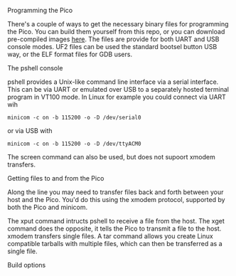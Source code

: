 
[here]: https://github.com/lurk101/pshell/releases
[examples]: c-examples

Programming the Pico

There's a couple of ways to get the necessary binary files for
programming the Pico. You can build them yourself from this
repo, or you can download pre-compiled images [here]. The files
are provide for both UART and USB console modes. UF2 files can
be used the standard bootsel button USB way, or the ELF format
files for GDB users.

The pshell console

pshell provides a Unix-like command line interface via a serial
interface. This can be via UART or emulated over USB to a separately
hosted terminal program in VT100 mode. In Linux for example you
could connect via UART wih

```
minicom -c on -b 115200 -o -D /dev/serial0
```
or via USB with
```
minicom -c on -b 115200 -o -D /dev/ttyACM0
```
The screen command can also be used, but does not supoort xmodem
transfers.

Getting files to and from the Pico

Along the line you may need to transfer files back and forth
between your host and the Pico. You'd do this using the xmodem
protocol, supported by both the Pico and minicom.

The xput command intructs pshell to receive a file from the
host. The xget command does the opposite, it tells the Pico
to transmit a file to the host. xmodem transfers single files.
A tar command allows you create Linux compatible tarballs
with multiple files, which can then be transferred as a single
file.

Build options


